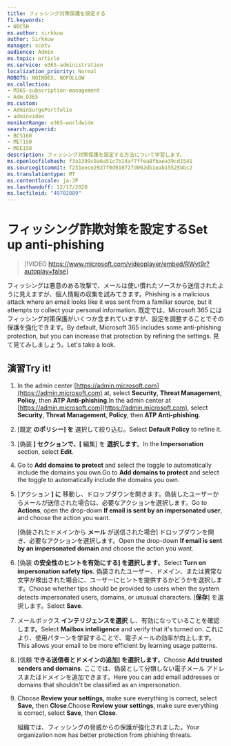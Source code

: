 ```yaml
---
title: フィッシング対策保護を設定する
f1.keywords:
- NOCSH
ms.author: sirkkuw
author: Sirkkuw
manager: scotv
audience: Admin
ms.topic: article
ms.service: o365-administration
localization_priority: Normal
ROBOTS: NOINDEX, NOFOLLOW
ms.collection:
- M365-subscription-management
- Adm_O365
ms.custom:
- AdminSurgePortfolio
- adminvideo
monikerRange: o365-worldwide
search.appverid:
- BCS160
- MET150
- MOE150
description: フィッシング対策保護を設定する方法について学習します。
ms.openlocfilehash: f3a1399c8a6a51c7b14af7ffea8fbaea39cd1541
ms.sourcegitcommit: f231eece2927f0d01072fd092db1eab15525bbc2
ms.translationtype: MT
ms.contentlocale: ja-JP
ms.lasthandoff: 12/17/2020
ms.locfileid: "49702889"
---
```

# <a name="set-up-anti-phishing"></a><span data-ttu-id="607b5-103">フィッシング詐欺対策を設定する</span><span class="sxs-lookup"><span data-stu-id="607b5-103">Set up anti-phishing</span></span>

> [!VIDEO https://www.microsoft.com/videoplayer/embed/RWvt9r?autoplay=false]

<span data-ttu-id="607b5-104">フィッシングは悪意のある攻撃で、メールは使い慣れたソースから送信されたように見えますが、個人情報の収集を試みてきます。</span><span class="sxs-lookup"><span data-stu-id="607b5-104">Phishing is a malicious attack where an email looks like it was sent from a familiar source, but it attempts to collect your personal information.</span></span> <span data-ttu-id="607b5-105">既定では、Microsoft 365 にはフィッシング対策保護がいくつか含まれていますが、設定を調整することでその保護を強化できます。</span><span class="sxs-lookup"><span data-stu-id="607b5-105">By default, Microsoft 365 includes some anti-phishing protection, but you can increase that protection by refining the settings.</span></span> <span data-ttu-id="607b5-106">見て見てみしましょう。</span><span class="sxs-lookup"><span data-stu-id="607b5-106">Let's take a look.</span></span>

## <a name="try-it"></a><span data-ttu-id="607b5-107">演習</span><span class="sxs-lookup"><span data-stu-id="607b5-107">Try it!</span></span>

1. <span data-ttu-id="607b5-108">In the admin center [https://admin.microsoft.com](https://admin.microsoft.com) at, select **Security**, **Threat Management**, **Policy**, then **ATP Anti-phishing**.</span><span class="sxs-lookup"><span data-stu-id="607b5-108">In the admin center at [https://admin.microsoft.com](https://admin.microsoft.com), select **Security**, **Threat Management**, **Policy**, then **ATP Anti-phishing**.</span></span>
1. <span data-ttu-id="607b5-109">[既定 **のポリシー] を** 選択して絞り込む。</span><span class="sxs-lookup"><span data-stu-id="607b5-109">Select **Default Policy** to refine it.</span></span>
1. <span data-ttu-id="607b5-110">[偽装 **] セクションで、[** 編集] を **選択します**。</span><span class="sxs-lookup"><span data-stu-id="607b5-110">In the **Impersonation** section, select **Edit**.</span></span>
1. <span data-ttu-id="607b5-111">Go to **Add domains to protect** and select the toggle to automatically include the domains you own.</span><span class="sxs-lookup"><span data-stu-id="607b5-111">Go to **Add domains to protect** and select the toggle to automatically include the domains you own.</span></span>
1. <span data-ttu-id="607b5-112">[アクション **] に** 移動し、ドロップダウンを開きます。偽装したユーザーからメールが送信された場合は、必要なアクションを選択します。</span><span class="sxs-lookup"><span data-stu-id="607b5-112">Go to **Actions**, open the drop-down **If email is sent by an impersonated user**, and choose the action you want.</span></span>

    <span data-ttu-id="607b5-113">[偽装されたドメインから **メール** が送信された場合] ドロップダウンを開き、必要なアクションを選択します。</span><span class="sxs-lookup"><span data-stu-id="607b5-113">Open the drop-down **If email is sent by an impersonated domain** and choose the action you want.</span></span>
1. <span data-ttu-id="607b5-114">[偽装 **の安全性のヒントを有効にする] を選択します**。</span><span class="sxs-lookup"><span data-stu-id="607b5-114">Select **Turn on impersonation safety tips**.</span></span> <span data-ttu-id="607b5-115">偽装されたユーザー、ドメイン、または異常な文字が検出された場合に、ユーザーにヒントを提供するかどうかを選択します。</span><span class="sxs-lookup"><span data-stu-id="607b5-115">Choose whether tips should be provided to users when the system detects impersonated users, domains, or unusual characters.</span></span> <span data-ttu-id="607b5-116">[**保存**] を選択します。</span><span class="sxs-lookup"><span data-stu-id="607b5-116">Select **Save**.</span></span>
1. <span data-ttu-id="607b5-117">メールボックス **インテリジェンスを選択** し、有効になっていることを確認します。</span><span class="sxs-lookup"><span data-stu-id="607b5-117">Select **Mailbox intelligence** and verify that it's turned on.</span></span> <span data-ttu-id="607b5-118">これにより、使用パターンを学習することで、電子メールの効率が向上します。</span><span class="sxs-lookup"><span data-stu-id="607b5-118">This allows your email to be more efficient by learning usage patterns.</span></span>
1. <span data-ttu-id="607b5-119">[信頼 **できる送信者とドメインの追加] を選択します**。</span><span class="sxs-lookup"><span data-stu-id="607b5-119">Choose **Add trusted senders and domains**.</span></span> <span data-ttu-id="607b5-120">ここでは、偽装として分類しない電子メール アドレスまたはドメインを追加できます。</span><span class="sxs-lookup"><span data-stu-id="607b5-120">Here you can add email addresses or domains that shouldn't be classified as an impersonation.</span></span>
1. <span data-ttu-id="607b5-121">Choose **Review your settings,** make sure everything is correct, select **Save,** then **Close**.</span><span class="sxs-lookup"><span data-stu-id="607b5-121">Choose **Review your settings**, make sure everything is correct, select **Save**, then **Close**.</span></span>

    <span data-ttu-id="607b5-122">組織では、フィッシングの脅威からの保護が強化されました。</span><span class="sxs-lookup"><span data-stu-id="607b5-122">Your organization now has better protection from phishing threats.</span></span>